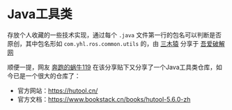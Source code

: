 # Java工具类

存放个人收藏的一些技术实现，通过每个 `.java` 文件第一行的包名可以判断是否原创，其中包名形如 `com.yhl.ros.common.utils` 的，由 [三木猿](https://www.52pojie.cn/home.php?mod=space&uid=1504120) 分享于 [吾爱破解网](https://www.52pojie.cn//thread-1355036-1-1.html)

顺便一提，网友 [奔跑的蜗牛119](https://www.52pojie.cn/home.php?mod=space&uid=445524) 在该分享贴下又分享了一个Java工具类仓库，如今已是一个很大的仓库了：
- 官方网站：https://hutool.cn/
- 官方文档：https://www.bookstack.cn/books/hutool-5.6.0-zh
